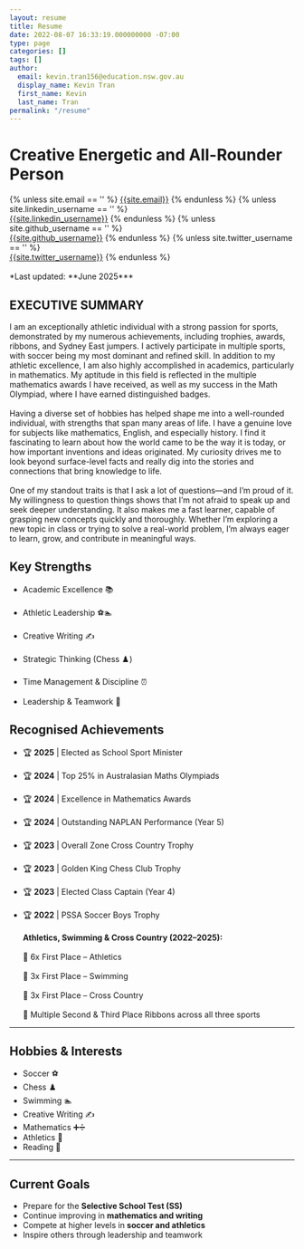 ```yaml
---
layout: resume
title: Resume
date: 2022-08-07 16:33:19.000000000 -07:00
type: page
categories: []
tags: []
author:
  email: kevin.tran156@education.nsw.gov.au
  display_name: Kevin Tran
  first_name: Kevin
  last_name: Tran
permalink: "/resume"
---
```

# Creative Energetic and All-Rounder Person

<div class="column is-full is-size-4">
{% unless site.email == '' %}
<a href="mailto:{{site.email}}" target="_blank" class="has-text-info"><i class="fas fa-envelope"></i> {{site.email}}</a>
{% endunless %}
{% unless site.linkedin_username == '' %}
<br />
<a href="http://www.linkedin.com/in/{{site.linkedin_username}}" target="_blank" class="has-text-info"><i class="fab fa-linkedin"></i> {{site.linkedin_username}}</a>
{% endunless %}
{% unless site.github_username == '' %}
<br />
<a href="http://www.github.com/{{site.github_username}}" target="_blank" class="has-text-info"><i class="fab fa-github"></i> {{site.github_username}}</a>
{% endunless %}
{% unless site.twitter_username == '' %}
<br />
<a href="http://www.twitter.com/{{site.twitter_username}}" target="_blank" class="has-text-info"><i class="fab fa-twitter"></i> {{site.twitter_username}}</a>
{% endunless %}
<br />
</div>
<br>
*Last updated: **June 2025***

## EXECUTIVE SUMMARY

I am an exceptionally athletic individual with a strong passion for sports, demonstrated by my numerous achievements, including trophies, awards, ribbons, and Sydney East jumpers. I actively participate in multiple sports, with soccer being my most dominant and refined skill. In addition to my athletic excellence, I am also highly accomplished in academics, particularly in mathematics. My aptitude in this field is reflected in the multiple mathematics awards I have received, as well as my success in the Math Olympiad, where I have earned distinguished badges.
<br><br>
Having a diverse set of hobbies has helped shape me into a well-rounded individual, with strengths that span many areas of life. I have a genuine love for subjects like mathematics, English, and especially history. I find it fascinating to learn about how the world came to be the way it is today, or how important inventions and ideas originated. My curiosity drives me to look beyond surface-level facts and really dig into the stories and connections that bring knowledge to life.
<br><br>
One of my standout traits is that I ask a lot of questions—and I’m proud of it. My willingness to question things shows that I’m not afraid to speak up and seek deeper understanding. It also makes me a fast learner, capable of grasping new concepts quickly and thoroughly. Whether I’m exploring a new topic in class or trying to solve a real-world problem, I’m always eager to learn, grow, and contribute in meaningful ways.

## **Key Strengths**
- Academic Excellence 📚
<br><br>
- Athletic Leadership ⚽🏊
<br><br>
- Creative Writing ✍️
<br><br>
- Strategic Thinking (Chess ♟️)
<br><br>
- Time Management & Discipline ⏰
<br><br>
- Leadership & Teamwork 🤝


## **Recognised Achievements**
- 🏆 **2025** | Elected as School Sport Minister
<br><br>
- 🏆 **2024** | Top 25% in Australasian Maths Olympiads
<br><br>
- 🏆 **2024** | Excellence in Mathematics Awards
<br><br>
- 🏆 **2024** | Outstanding NAPLAN Performance (Year 5)
<br><br>
- 🏆 **2023** | Overall Zone Cross Country Trophy
<br><br>
- 🏆 **2023** | Golden King Chess Club Trophy
<br><br>
- 🏆 **2023** | Elected Class Captain (Year 4)
<br><br>
- 🏆 **2022** | PSSA Soccer Boys Trophy
<br><br>
**Athletics, Swimming & Cross Country (2022–2025):**
<br><br>
🏅 6x First Place – Athletics
<br><br>
🏅 3x First Place – Swimming
<br><br>
🏅 3x First Place – Cross Country
<br><br>
🥈 Multiple Second & Third Place Ribbons across all three sports


---

## **Hobbies & Interests**
- Soccer ⚽
- Chess ♟️
- Swimming 🏊
- Creative Writing ✍️
- Mathematics ➕➗
- Athletics 🏃
- Reading 📖

---

## **Current Goals**
- Prepare for the **Selective School Test (SS)**
- Continue improving in **mathematics and writing**
- Compete at higher levels in **soccer and athletics**
- Inspire others through leadership and teamwork

